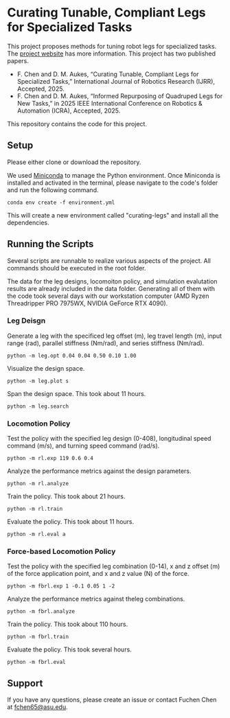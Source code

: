# Curating Tunable, Compliant Legs for Specialized Tasks
This project proposes methods for tuning robot legs for specialized tasks. The [project website](https://iicfcii.github.io/curating-legs-web/) has more information. This project has two published papers. 

- F. Chen and D. M. Aukes, “Curating Tunable, Compliant Legs for Specialized Tasks,” International Journal of Robotics Research (IJRR), Accepted, 2025.
- F. Chen and D. M. Aukes, “Informed Repurposing of Quadruped Legs for New Tasks,” in 2025 IEEE International Conference on Robotics & Automation (ICRA), Accepted, 2025.

This repository contains the code for this project. 

## Setup
Please either clone or download the repository. 

We used [Miniconda](https://www.anaconda.com/docs/getting-started/miniconda/main) to manage the Python environment. Once Miniconda is installed and activated in the terminal, please navigate to the code's folder and run the following command. 

```
conda env create -f environment.yml
```
This will create a new environment called "curating-legs" and install all the dependencies. 


## Running the Scripts
Several scripts are runnable to realize various aspects of the project. All commands should be executed in the root folder. 

The data for the leg designs, locomoiton policy, and simulation evalutation results are already included in the data folder. Generating all of them with the code took several days with our workstation computer (AMD Ryzen Threadripper PRO 7975WX, NVIDIA GeForce RTX 4090). 

### Leg Deisgn
Generate a leg with the specificed leg offset (m), leg travel length (m), input range (rad), parallel stiffness (Nm/rad), and series stiffness (Nm/rad). 
```
python -m leg.opt 0.04 0.04 0.50 0.10 1.00
```

Visualize the design space. 
```
python -m leg.plot s
```

Span the design space. This took about 11 hours. 
```
python -m leg.search
```

### Locomotion Policy
Test the policy with the specified leg design (0-408), longitudinal speed command (m/s), and turning speed command (rad/s). 
```
python -m rl.exp 119 0.6 0.4
```

Analyze the performance metrics against the design parameters.  
```
python -m rl.analyze
```

Train the policy. This took about 21 hours. 
```
python -m rl.train
```

Evaluate the policy. This took about 11 hours. 
```
python -m rl.eval a
```

### Force-based Locomotion Policy
Test the policy with the specified leg combination (0-14), x and z offset (m) of the force application point, and x and z value (N) of the force. 
```
python -m fbrl.exp 1 -0.1 0.05 1 -2
```

Analyze the performance metrics against theleg combinations.  
```
python -m fbrl.analyze
```

Train the policy. This took about 110 hours. 
```
python -m fbrl.train
```

Evaluate the policy. This took several hours. 
```
python -m fbrl.eval
```

## Support
If you have any questions, please create an issue or contact Fuchen Chen at fchen65@asu.edu. 